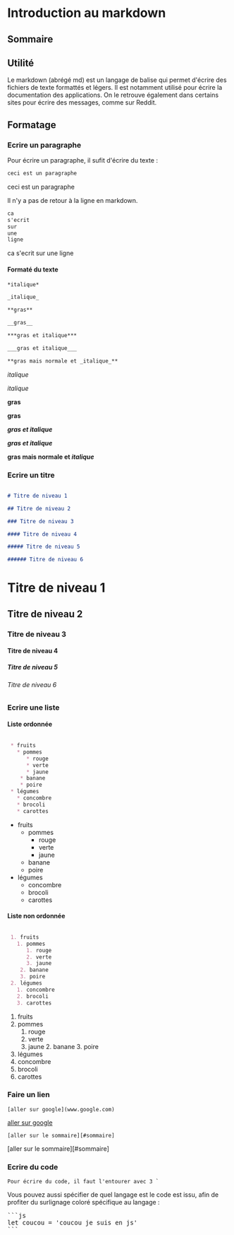 # Introduction au markdown

## Sommaire

## Utilité

Le markdown (abrégé md) est un langage de balise qui permet d'écrire des fichiers de texte formattés et légers. Il est notamment utilisé pour écrire la documentation des applications. On le retrouve également dans certains sites pour écrire des messages, comme sur Reddit.

## Formatage

### Ecrire un paragraphe

Pour écrire un paragraphe, il sufit d'écrire du texte : 

```markdown
ceci est un paragraphe
```

ceci est un paragraphe


Il n'y a pas de retour à la ligne en markdown.

```markdown
ca
s'ecrit
sur
une
ligne
```

ca s'ecrit sur une ligne


#### Formaté du texte

```markdown
*italique*

_italique_

**gras**

__gras__

***gras et italique***

___gras et italique___

**gras mais normale et _italique_**
```

*italique*

_italique_

**gras**

__gras__

***gras et italique***

___gras et italique___

**gras mais normale et _italique_**

### Ecrire un titre

```markdown

# Titre de niveau 1

## Titre de niveau 2

### Titre de niveau 3

#### Titre de niveau 4

##### Titre de niveau 5

###### Titre de niveau 6

```

# Titre de niveau 1

## Titre de niveau 2

### Titre de niveau 3

#### Titre de niveau 4

##### Titre de niveau 5

###### Titre de niveau 6

### Ecrire une liste

#### Liste ordonnée

```markdown

 * fruits
   * pommes
      * rouge
      * verte
      * jaune
    * banane
    * poire
 * légumes
   * concombre
   * brocoli
   * carottes
```

 * fruits
   * pommes
      * rouge
      * verte
      * jaune
    * banane
    * poire
 * légumes
   * concombre
   * brocoli
   * carottes

#### Liste non ordonnée

```markdown

 1. fruits
   1. pommes
      1. rouge
      2. verte
      3. jaune
    2. banane
    3. poire
 2. légumes
   1. concombre
   2. brocoli
   3. carottes
```

 1. fruits
   1. pommes
      1. rouge
      2. verte
      3. jaune
    2. banane
    3. poire
 2. légumes
   1. concombre
   2. brocoli
   3. carottes

### Faire un lien 

```
[aller sur google](www.google.com)
```

[aller sur google](www.google.com)


```
[aller sur le sommaire][#sommaire]
```

[aller sur le sommaire][#sommaire]

### Ecrire du code


```
Pour écrire du code, il faut l'entourer avec 3 `
```

Vous pouvez aussi spécifier de quel langage est le code est issu, afin de profiter du surlignage coloré spécifique au langage : 

<pre>
```js
let coucou = 'coucou je suis en js'
```   
</pre>